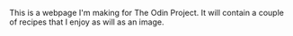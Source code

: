 This is a webpage I'm making for The Odin Project. It will contain a couple of recipes that I enjoy as will as an image.